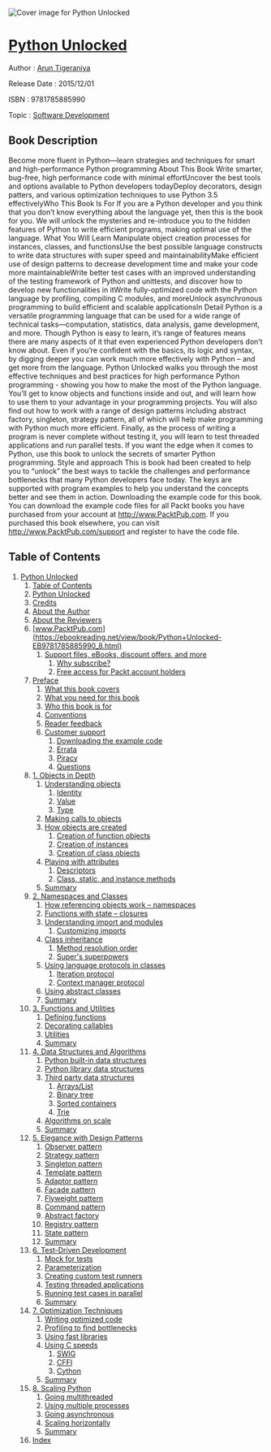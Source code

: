 ![Cover image for Python Unlocked](https://imgdetail.ebookreading.net/cover/cover/software_development/EB9781785885990.jpg)

[Python Unlocked](https://ebookreading.net/view/book/Python+Unlocked-EB9781785885990_1.html "Python Unlocked")
====================================================================================================================

Author : [Arun Tigeraniya](https://ebookreading.net/search/author/Arun+Tigeraniya)

Release Date : 2015/12/01

ISBN : 9781785885990

Topic : [Software Development](https://ebookreading.net/search/category/software-development)

Book Description
-----------------

Become more fluent in Python—learn strategies and techniques for smart and high-performance Python programming
About This Book
Write smarter, bug-free, high performance code with minimal effortUncover the best tools and options available to Python developers todayDeploy decorators, design patters, and various optimization techniques to use Python 3.5 effectivelyWho This Book Is For
If you are a Python developer and you think that you don’t know everything about the language yet, then this is the book for you. We will unlock the mysteries and re-introduce you to the hidden features of Python to write efficient programs, making optimal use of the language.
What You Will Learn
Manipulate object creation processes for instances, classes, and functionsUse the best possible language constructs to write data structures with super speed and maintainabilityMake efficient use of design patterns to decrease development time and make your code more maintainableWrite better test cases with an improved understanding of the testing framework of Python and unittests, and discover how to develop new functionalities in itWrite fully-optimized code with the Python language by profiling, compiling C modules, and moreUnlock asynchronous programming to build efficient and scalable applicationsIn Detail
Python is a versatile programming language that can be used for a wide range of technical tasks—computation, statistics, data analysis, game development, and more. Though Python is easy to learn, it’s range of features means there are many aspects of it that even experienced Python developers don’t know about. Even if you’re confident with the basics, its logic and syntax, by digging deeper you can work much more effectively with Python – and get more from the language.
Python Unlocked walks you through the most effective techniques and best practices for high performance Python programming - showing you how to make the most of the Python language. You’ll get to know objects and functions inside and out, and will learn how to use them to your advantage in your programming projects. You will also find out how to work with a range of design patterns including abstract factory, singleton, strategy pattern, all of which will help make programming with Python much more efficient. Finally, as the process of writing a program is never complete without testing it, you will learn to test threaded applications and run parallel tests.
If you want the edge when it comes to Python, use this book to unlock the secrets of smarter Python programming.
Style and approach
This is book had been created to help you to “unlock” the best ways to tackle the challenges and performance bottlenecks that many Python developers face today. The keys are supported with program examples to help you understand the concepts better and see them in action.
Downloading the example code for this book. You can download the example code files for all Packt books you have purchased from your account at http://www.PacktPub.com. If you purchased this book elsewhere, you can visit http://www.PacktPub.com/support and register to have the code file.
              
Table of Contents
-----------------

1. [Python Unlocked](https://ebookreading.net/view/book/Python+Unlocked-EB9781785885990_3.html)
    1. [Table of Contents](https://ebookreading.net/view/book/Python+Unlocked-EB9781785885990_2.html)
    1. [Python Unlocked](https://ebookreading.net/view/book/Python+Unlocked-EB9781785885990_4.html)
    1. [Credits](https://ebookreading.net/view/book/Python+Unlocked-EB9781785885990_5.html)
    1. [About the Author](https://ebookreading.net/view/book/Python+Unlocked-EB9781785885990_6.html)
    1. [About the Reviewers](https://ebookreading.net/view/book/Python+Unlocked-EB9781785885990_7.html)
    1. [www.PacktPub.com](https://ebookreading.net/view/book/Python+Unlocked-EB9781785885990_8.html)
        1. [Support files, eBooks, discount offers, and more](https://ebookreading.net/view/book/Python+Unlocked-EB9781785885990_8.html#ch00lvl1sec01)
            1. [Why subscribe?](https://ebookreading.net/view/book/Python+Unlocked-EB9781785885990_8.html#ch00lvl2sec01)
            1. [Free access for Packt account holders](https://ebookreading.net/view/book/Python+Unlocked-EB9781785885990_8.html#ch00lvl2sec02)
    1. [Preface](https://ebookreading.net/view/book/Python+Unlocked-EB9781785885990_9.html)
        1. [What this book covers](https://ebookreading.net/view/book/Python+Unlocked-EB9781785885990_9.html#ch00lvl1sec02)
        1. [What you need for this book](https://ebookreading.net/view/book/Python+Unlocked-EB9781785885990_10.html)
        1. [Who this book is for](https://ebookreading.net/view/book/Python+Unlocked-EB9781785885990_11.html)
        1. [Conventions](https://ebookreading.net/view/book/Python+Unlocked-EB9781785885990_12.html)
        1. [Reader feedback](https://ebookreading.net/view/book/Python+Unlocked-EB9781785885990_13.html)
        1. [Customer support](https://ebookreading.net/view/book/Python+Unlocked-EB9781785885990_14.html)
            1. [Downloading the example code](https://ebookreading.net/view/book/Python+Unlocked-EB9781785885990_14.html#ch00lvl2sec03)
            1. [Errata](https://ebookreading.net/view/book/Python+Unlocked-EB9781785885990_14.html#ch00lvl2sec04)
            1. [Piracy](https://ebookreading.net/view/book/Python+Unlocked-EB9781785885990_14.html#ch00lvl2sec05)
            1. [Questions](https://ebookreading.net/view/book/Python+Unlocked-EB9781785885990_14.html#ch00lvl2sec06)
    1. [1. Objects in Depth](https://ebookreading.net/view/book/Python+Unlocked-EB9781785885990_15.html)
        1. [Understanding objects](https://ebookreading.net/view/book/Python+Unlocked-EB9781785885990_15.html#ch01lvl1sec08)
            1. [Identity](https://ebookreading.net/view/book/Python+Unlocked-EB9781785885990_15.html#ch01lvl2sec07)
            1. [Value](https://ebookreading.net/view/book/Python+Unlocked-EB9781785885990_15.html#ch01lvl2sec08)
            1. [Type](https://ebookreading.net/view/book/Python+Unlocked-EB9781785885990_15.html#ch01lvl2sec09)
        1. [Making calls to objects](https://ebookreading.net/view/book/Python+Unlocked-EB9781785885990_16.html)
        1. [How objects are created](https://ebookreading.net/view/book/Python+Unlocked-EB9781785885990_17.html)
            1. [Creation of function objects](https://ebookreading.net/view/book/Python+Unlocked-EB9781785885990_17.html#ch01lvl2sec10)
            1. [Creation of instances](https://ebookreading.net/view/book/Python+Unlocked-EB9781785885990_17.html#ch01lvl2sec11)
            1. [Creation of class objects](https://ebookreading.net/view/book/Python+Unlocked-EB9781785885990_17.html#ch01lvl2sec12)
        1. [Playing with attributes](https://ebookreading.net/view/book/Python+Unlocked-EB9781785885990_18.html)
            1. [Descriptors](https://ebookreading.net/view/book/Python+Unlocked-EB9781785885990_18.html#ch01lvl2sec13)
            1. [Class, static, and instance methods](https://ebookreading.net/view/book/Python+Unlocked-EB9781785885990_18.html#ch01lvl2sec14)
        1. [Summary](https://ebookreading.net/view/book/Python+Unlocked-EB9781785885990_19.html)
    1. [2. Namespaces and Classes](https://ebookreading.net/view/book/Python+Unlocked-EB9781785885990_20.html)
        1. [How referencing objects work – namespaces](https://ebookreading.net/view/book/Python+Unlocked-EB9781785885990_20.html#ch02lvl1sec13)
        1. [Functions with state – closures](https://ebookreading.net/view/book/Python+Unlocked-EB9781785885990_21.html)
        1. [Understanding import and modules](https://ebookreading.net/view/book/Python+Unlocked-EB9781785885990_22.html)
            1. [Customizing imports](https://ebookreading.net/view/book/Python+Unlocked-EB9781785885990_22.html#ch02lvl2sec15)
        1. [Class inheritance](https://ebookreading.net/view/book/Python+Unlocked-EB9781785885990_23.html)
            1. [Method resolution order](https://ebookreading.net/view/book/Python+Unlocked-EB9781785885990_23.html#ch02lvl2sec16)
            1. [Super&#39;s superpowers](https://ebookreading.net/view/book/Python+Unlocked-EB9781785885990_23.html#ch02lvl2sec17)
        1. [Using language protocols in classes](https://ebookreading.net/view/book/Python+Unlocked-EB9781785885990_24.html)
            1. [Iteration protocol](https://ebookreading.net/view/book/Python+Unlocked-EB9781785885990_24.html#ch02lvl2sec18)
            1. [Context manager protocol](https://ebookreading.net/view/book/Python+Unlocked-EB9781785885990_24.html#ch02lvl2sec19)
        1. [Using abstract classes](https://ebookreading.net/view/book/Python+Unlocked-EB9781785885990_25.html)
        1. [Summary](https://ebookreading.net/view/book/Python+Unlocked-EB9781785885990_26.html)
    1. [3. Functions and Utilities](https://ebookreading.net/view/book/Python+Unlocked-EB9781785885990_27.html)
        1. [Defining functions](https://ebookreading.net/view/book/Python+Unlocked-EB9781785885990_27.html#ch03lvl1sec20)
        1. [Decorating callables](https://ebookreading.net/view/book/Python+Unlocked-EB9781785885990_28.html)
        1. [Utilities](https://ebookreading.net/view/book/Python+Unlocked-EB9781785885990_29.html)
        1. [Summary](https://ebookreading.net/view/book/Python+Unlocked-EB9781785885990_30.html)
    1. [4. Data Structures and Algorithms](https://ebookreading.net/view/book/Python+Unlocked-EB9781785885990_31.html)
        1. [Python built-in data structures](https://ebookreading.net/view/book/Python+Unlocked-EB9781785885990_31.html#ch04lvl1sec24)
        1. [Python library data structures](https://ebookreading.net/view/book/Python+Unlocked-EB9781785885990_32.html)
        1. [Third party data structures](https://ebookreading.net/view/book/Python+Unlocked-EB9781785885990_33.html)
            1. [Arrays/List](https://ebookreading.net/view/book/Python+Unlocked-EB9781785885990_33.html#ch04lvl2sec20)
            1. [Binary tree](https://ebookreading.net/view/book/Python+Unlocked-EB9781785885990_33.html#ch04lvl2sec21)
            1. [Sorted containers](https://ebookreading.net/view/book/Python+Unlocked-EB9781785885990_33.html#ch04lvl2sec22)
            1. [Trie](https://ebookreading.net/view/book/Python+Unlocked-EB9781785885990_33.html#ch04lvl2sec23)
        1. [Algorithms on scale](https://ebookreading.net/view/book/Python+Unlocked-EB9781785885990_34.html)
        1. [Summary](https://ebookreading.net/view/book/Python+Unlocked-EB9781785885990_35.html)
    1. [5. Elegance with Design Patterns](https://ebookreading.net/view/book/Python+Unlocked-EB9781785885990_36.html)
        1. [Observer pattern](https://ebookreading.net/view/book/Python+Unlocked-EB9781785885990_36.html#ch05lvl1sec29)
        1. [Strategy pattern](https://ebookreading.net/view/book/Python+Unlocked-EB9781785885990_37.html)
        1. [Singleton pattern](https://ebookreading.net/view/book/Python+Unlocked-EB9781785885990_38.html)
        1. [Template pattern](https://ebookreading.net/view/book/Python+Unlocked-EB9781785885990_39.html)
        1. [Adaptor pattern](https://ebookreading.net/view/book/Python+Unlocked-EB9781785885990_40.html)
        1. [Facade pattern](https://ebookreading.net/view/book/Python+Unlocked-EB9781785885990_41.html)
        1. [Flyweight pattern](https://ebookreading.net/view/book/Python+Unlocked-EB9781785885990_42.html)
        1. [Command pattern](https://ebookreading.net/view/book/Python+Unlocked-EB9781785885990_43.html)
        1. [Abstract factory](https://ebookreading.net/view/book/Python+Unlocked-EB9781785885990_44.html)
        1. [Registry pattern](https://ebookreading.net/view/book/Python+Unlocked-EB9781785885990_45.html)
        1. [State pattern](https://ebookreading.net/view/book/Python+Unlocked-EB9781785885990_46.html)
        1. [Summary](https://ebookreading.net/view/book/Python+Unlocked-EB9781785885990_47.html)
    1. [6. Test-Driven Development](https://ebookreading.net/view/book/Python+Unlocked-EB9781785885990_48.html)
        1. [Mock for tests](https://ebookreading.net/view/book/Python+Unlocked-EB9781785885990_48.html#ch06lvl1sec41)
        1. [Parameterization](https://ebookreading.net/view/book/Python+Unlocked-EB9781785885990_49.html)
        1. [Creating custom test runners](https://ebookreading.net/view/book/Python+Unlocked-EB9781785885990_50.html)
        1. [Testing threaded applications](https://ebookreading.net/view/book/Python+Unlocked-EB9781785885990_51.html)
        1. [Running test cases in parallel](https://ebookreading.net/view/book/Python+Unlocked-EB9781785885990_52.html)
        1. [Summary](https://ebookreading.net/view/book/Python+Unlocked-EB9781785885990_53.html)
    1. [7. Optimization Techniques](https://ebookreading.net/view/book/Python+Unlocked-EB9781785885990_54.html)
        1. [Writing optimized code](https://ebookreading.net/view/book/Python+Unlocked-EB9781785885990_54.html#ch07lvl1sec47)
        1. [Profiling to find bottlenecks](https://ebookreading.net/view/book/Python+Unlocked-EB9781785885990_55.html)
        1. [Using fast libraries](https://ebookreading.net/view/book/Python+Unlocked-EB9781785885990_56.html)
        1. [Using C speeds](https://ebookreading.net/view/book/Python+Unlocked-EB9781785885990_57.html)
            1. [SWIG](https://ebookreading.net/view/book/Python+Unlocked-EB9781785885990_57.html#ch07lvl2sec24)
            1. [CFFI](https://ebookreading.net/view/book/Python+Unlocked-EB9781785885990_57.html#ch07lvl2sec25)
            1. [Cython](https://ebookreading.net/view/book/Python+Unlocked-EB9781785885990_57.html#ch07lvl2sec26)
        1. [Summary](https://ebookreading.net/view/book/Python+Unlocked-EB9781785885990_58.html)
    1. [8. Scaling Python](https://ebookreading.net/view/book/Python+Unlocked-EB9781785885990_59.html)
        1. [Going multithreaded](https://ebookreading.net/view/book/Python+Unlocked-EB9781785885990_59.html#ch08lvl1sec52)
        1. [Using multiple processes](https://ebookreading.net/view/book/Python+Unlocked-EB9781785885990_60.html)
        1. [Going asynchronous](https://ebookreading.net/view/book/Python+Unlocked-EB9781785885990_61.html)
        1. [Scaling horizontally](https://ebookreading.net/view/book/Python+Unlocked-EB9781785885990_62.html)
        1. [Summary](https://ebookreading.net/view/book/Python+Unlocked-EB9781785885990_63.html)
    1. [Index](https://ebookreading.net/view/book/Python+Unlocked-EB9781785885990_64.html)
